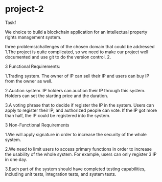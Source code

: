 # project-2

Task1

We choice to build a blockchain application for an intellectual property rights management system.


three problems/challenges of the chosen domain that could be addressed
1.The project is quite complicated, so we need to make our project well documented and use git to do the version control.
2.



3 Functional Requirements:

1.Trading system. The owner of IP can sell their IP and users can buy IP from the owner as well.

2.Auction system. IP holders can auction their IP through this system. Holders can set the starting price and the duration.

3.A voting phrase that to decide if register the IP in the system. Users can apply to register their IP, and authorized people can vote. If the IP got more than half, the IP could be registered into the system.

3 Non-Functional Requirements

1.We will apply signature in order to increase the security of the whole system.

2.We need to limit users to access primary functions in order to increase the usability of the whole system. For example, users can only register 3 IP in one day.

3.Each part of the system should have completed testing capabilities, including unit tests, integration tests, and system tests.
